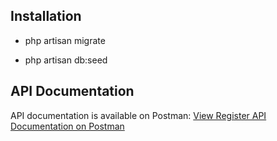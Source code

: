 ## Installation
+ php artisan migrate
- php artisan db:seed


## API Documentation
API documentation is available on Postman:
[View Register API Documentation on Postman](https://documenter.getpostman.com/view/23277839/2s9YeG7sLc) <br>
